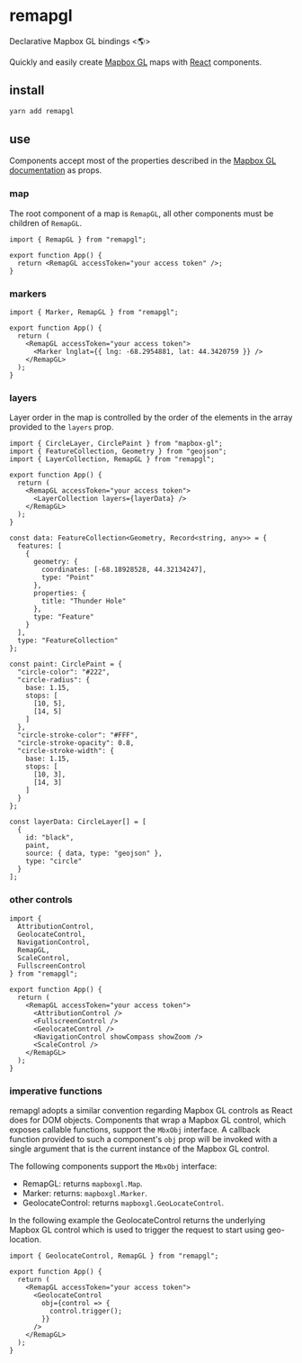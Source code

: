 # remapgl

Declarative Mapbox GL bindings <🌎>

Quickly and easily create [Mapbox GL](https://docs.mapbox.com/mapbox-gl-js/api/)
maps with [React](https://reactjs.org/) components.

## install

```bash
yarn add remapgl
```

## use

Components accept most of the properties described in the [Mapbox GL
documentation](https://docs.mapbox.com/mapbox-gl-js/api/) as props.

### map

The root component of a map is `RemapGL`, all other components must be children
of `RemapGL`.

```tsx
import { RemapGL } from "remapgl";

export function App() {
  return <RemapGL accessToken="your access token" />;
}
```

### markers

```tsx
import { Marker, RemapGL } from "remapgl";

export function App() {
  return (
    <RemapGL accessToken="your access token">
      <Marker lnglat={{ lng: -68.2954881, lat: 44.3420759 }} />
    </RemapGL>
  );
}
```

### layers

Layer order in the map is controlled by the order of the elements in the array
provided to the `layers` prop.

```tsx
import { CircleLayer, CirclePaint } from "mapbox-gl";
import { FeatureCollection, Geometry } from "geojson";
import { LayerCollection, RemapGL } from "remapgl";

export function App() {
  return (
    <RemapGL accessToken="your access token">
      <LayerCollection layers={layerData} />
    </RemapGL>
  );
}

const data: FeatureCollection<Geometry, Record<string, any>> = {
  features: [
    {
      geometry: {
        coordinates: [-68.18928528, 44.32134247],
        type: "Point"
      },
      properties: {
        title: "Thunder Hole"
      },
      type: "Feature"
    }
  ],
  type: "FeatureCollection"
};

const paint: CirclePaint = {
  "circle-color": "#222",
  "circle-radius": {
    base: 1.15,
    stops: [
      [10, 5],
      [14, 5]
    ]
  },
  "circle-stroke-color": "#FFF",
  "circle-stroke-opacity": 0.8,
  "circle-stroke-width": {
    base: 1.15,
    stops: [
      [10, 3],
      [14, 3]
    ]
  }
};

const layerData: CircleLayer[] = [
  {
    id: "black",
    paint,
    source: { data, type: "geojson" },
    type: "circle"
  }
];
```

### other controls

```tsx
import {
  AttributionControl,
  GeolocateControl,
  NavigationControl,
  RemapGL,
  ScaleControl,
  FullscreenControl
} from "remapgl";

export function App() {
  return (
    <RemapGL accessToken="your access token">
      <AttributionControl />
      <FullscreenControl />
      <GeolocateControl />
      <NavigationControl showCompass showZoom />
      <ScaleControl />
    </RemapGL>
  );
}
```

### imperative functions

remapgl adopts a similar convention regarding Mapbox GL controls as React does
for DOM objects. Components that wrap a Mapbox GL control, which exposes
callable functions, support the `MbxObj` interface. A callback function provided
to such a component's `obj` prop will be invoked with a single argument that is
the current instance of the Mapbox GL control.

The following components support the `MbxObj` interface:

- RemapGL: returns `mapboxgl.Map`.
- Marker: returns: `mapboxgl.Marker`.
- GeolocateControl: returns `mapboxgl.GeoLocateControl`.

In the following example the GeolocateControl returns the underlying Mapbox GL control
which is used to trigger the request to start using geo-location.

```tsx
import { GeolocateControl, RemapGL } from "remapgl";

export function App() {
  return (
    <RemapGL accessToken="your access token">
      <GeolocateControl
        obj={control => {
          control.trigger();
        }}
      />
    </RemapGL>
  );
}
```
